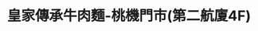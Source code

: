 ---
title: "皇家傳承牛肉麵-桃機門市(第二航廈4F)"
description: "皇家傳承牛肉麵-桃機門市(第二航廈4F)"
layout: shop
keywords:
  - 美食競賽
  - 台灣美食
  - 美食精選
datePublished: "2025-06-30"
dateModified: "2025-07-07"
city: "台北市"
district: "北投區"
address: "337桃園市大園區航站南路9號4樓"
phone: "033833885"
geo: "25.07675051664456, 121.23199356911401"
google_map: "https://maps.app.goo.gl/dXCiHjctfiH7Vrei6"
footinder: "https://footinder.com.tw/%e6%a1%83%e5%9c%92%e5%b8%82%e5%a4%a7%e5%9c%92%e5%8d%80/63954/"
official: "https://www.royal-beefnoodles.com/"
award:
  - name: "台北國際牛肉麵節"
    year: "2024"
    entries:
      - group: "鮮食組"
        cooking_style: "清燉"
        rank: "金牌"
      - group: "調理包組"
        cooking_style: "清燉"
        rank: ""

---